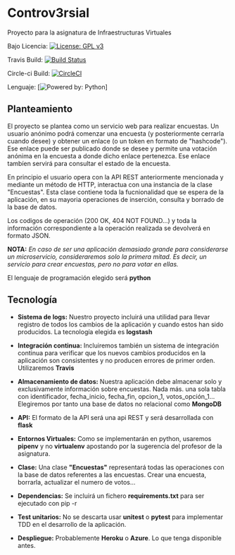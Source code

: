 # Controv3rsial
Proyecto para la asignatura de Infraestructuras Virtuales

Bajo Licencia: [![License: GPL v3](https://img.shields.io/badge/License-GPLv3-blue.svg)](https://www.gnu.org/licenses/gpl-3.0)

Travis Build: [![Build Status](https://travis-ci.org/jdafer98/Controv3rsial.svg?branch=master)](https://travis-ci.org/jdafer98/Controv3rsial)

Circle-ci Build: [![CircleCI](https://circleci.com/gh/jdafer98/Controv3rsial.svg?style=svg)](https://circleci.com/gh/jdafer98/Controv3rsial)

Lenguaje: [![Powered by: Python](https://img.shields.io/badge/powered%20by-python-yellow)]


## Planteamiento

El proyecto se plantea como un servicio web para realizar encuestas. Un usuario anónimo podrá comenzar una encuesta (y posteriormente cerrarla cuando desee) y obtener un enlace (o un token en formato de "hashcode"). Ese enlace puede ser publicado donde se desee y permite una votación anónima en la encuesta a donde dicho enlace pertenezca. Ese enlace tambíen servirá para consultar el estado de la encuesta.

En principio el usuario opera con la API REST anteriormente mencionada y mediante un método de HTTP, interactua con una instancia de la clase "Encuestas". Esta clase contiene toda la fucnionalidad que se espera de la aplicación, en su mayoria operaciones de inserción, consulta y borrado de la base de datos.

Los codigos de operación (200 OK, 404 NOT FOUND...) y toda la información correspondiente a la operación realizada se devolverá en formato JSON.

__**NOTA:**__ *En caso de ser una aplicación demasiado grande para considerarse un microservicio, consideraremos solo la primera mitad. Es decir, un servicio para crear encuestas, pero no para votar en ellas.*

El lenguaje de programación elegido será **python**

## Tecnología 

 - __Sistema de logs:__ Nuestro proyecto incluirá una utilidad para llevar registro de todos los cambios de la aplicación y cuando estos han sido producidos. La tecnología elegida es **logstash**

 - __Integración continua:__ Incluiremos también un sistema de integración continua para verificar que los nuevos cambios producidos en la aplicación son consistentes y no producen errores de primer orden. Utilizaremos **Travis**

 - __Almacenamiento de datos:__ Nuestra aplicación debe almacenar solo y exclusivamente información sobre encuestas. Nada más. una sola tabla con identificador, fecha_inicio, fecha_fin, opcion_1, votos_opción_1... Elegiremos por tanto una base de datos no relacional como **MongoDB**

 - __API:__ El formato de la API será una api REST y será desarrollada con **flask**

 - __Entornos Virtuales:__ Como se implementarán en python, usaremos **pipenv** y no **virtualenv** apostando por la sugerencia del profesor de la asignatura.

 - __Clase:__ Una clase **"Encuestas"** representará todas las operaciones con la base de datos referentes a las encuestas. Crear una encuesta, borrarla, actualizar el numero de votos... 

 - __Dependencias:__ Se incluirá un fichero **requirements.txt** para ser ejecutado con pip -r

 - __Test unitarios:__ No se descarta usar **unitest** o **pytest** para implementar TDD en el desarrollo de la aplicación.

 - __Despliegue:__ Probablemente **Heroku** o **Azure**. Lo que tenga disponible antes. 
